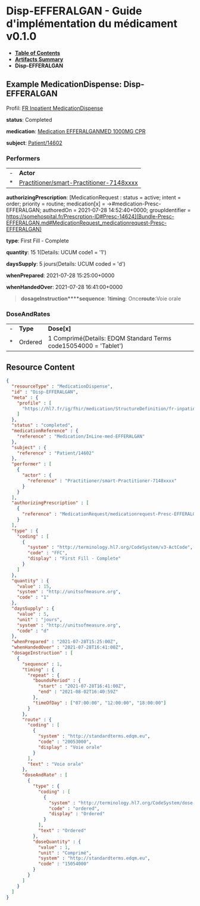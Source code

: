 # Disp-EFFERALGAN - Guide d'implémentation du médicament v0.1.0

* [**Table of Contents**](toc.md)
* [**Artifacts Summary**](artifacts.md)
* **Disp-EFFERALGAN**

## Example MedicationDispense: Disp-EFFERALGAN

Profil: [FR Inpatient MedicationDispense](StructureDefinition-fr-inpatient-medication-dispense.md)

**status**: Completed

**medication**: [Medication EFFERALGANMED 1000MG CPR](Medication-InLine-med-EFFERALGAN.md)

**subject**: [Patient/14602](Patient/14602)

### Performers

| | |
| :--- | :--- |
| - | **Actor** |
| * | [Practitioner/smart-Practitioner-7148xxxx](Practitioner/smart-Practitioner-7148xxxx) |

**authorizingPrescription**: [MedicationRequest : status = active; intent = order; priority = routine; medication[x] = ->#medication-Presc-EFFERALGAN; authoredOn = 2021-07-28 14:52:40+0000; groupIdentifier = https://somehospital.fr/Prescrption-ID#Presc-14624](Bundle-Presc-EFFERALGAN.md#MedicationRequest_medicationrequest-Presc-EFFERALGAN)

**type**: First Fill - Complete

**quantity**: 15 1(Details: UCUM code1 = '1')

**daysSupply**: 5 jours(Details: UCUM coded = 'd')

**whenPrepared**: 2021-07-28 15:25:00+0000

**whenHandedOver**: 2021-07-28 16:41:00+0000

> **dosageInstruction****sequence**: 1**timing**: Once**route**:Voie orale

### DoseAndRates

| | | |
| :--- | :--- | :--- |
| - | **Type** | **Dose[x]** |
| * | Ordered | 1 Comprimé(Details: EDQM Standard Terms code15054000 = 'Tablet') |




## Resource Content

```json
{
  "resourceType" : "MedicationDispense",
  "id" : "Disp-EFFERALGAN",
  "meta" : {
    "profile" : [
      "https://hl7.fr/ig/fhir/medication/StructureDefinition/fr-inpatient-medication-dispense"
    ]
  },
  "status" : "completed",
  "medicationReference" : {
    "reference" : "Medication/InLine-med-EFFERALGAN"
  },
  "subject" : {
    "reference" : "Patient/14602"
  },
  "performer" : [
    {
      "actor" : {
        "reference" : "Practitioner/smart-Practitioner-7148xxxx"
      }
    }
  ],
  "authorizingPrescription" : [
    {
      "reference" : "MedicationRequest/medicationrequest-Presc-EFFERALGAN"
    }
  ],
  "type" : {
    "coding" : [
      {
        "system" : "http://terminology.hl7.org/CodeSystem/v3-ActCode",
        "code" : "FFC",
        "display" : "First Fill - Complete"
      }
    ]
  },
  "quantity" : {
    "value" : 15,
    "system" : "http://unitsofmeasure.org",
    "code" : "1"
  },
  "daysSupply" : {
    "value" : 5,
    "unit" : "jours",
    "system" : "http://unitsofmeasure.org",
    "code" : "d"
  },
  "whenPrepared" : "2021-07-28T15:25:00Z",
  "whenHandedOver" : "2021-07-28T16:41:00Z",
  "dosageInstruction" : [
    {
      "sequence" : 1,
      "timing" : {
        "repeat" : {
          "boundsPeriod" : {
            "start" : "2021-07-28T16:41:00Z",
            "end" : "2021-08-02T16:40:59Z"
          },
          "timeOfDay" : ["07:00:00", "12:00:00", "18:00:00"]
        }
      },
      "route" : {
        "coding" : [
          {
            "system" : "http://standardterms.edqm.eu",
            "code" : "20053000",
            "display" : "Voie orale"
          }
        ],
        "text" : "Voie orale"
      },
      "doseAndRate" : [
        {
          "type" : {
            "coding" : [
              {
                "system" : "http://terminology.hl7.org/CodeSystem/dose-rate-type",
                "code" : "ordered",
                "display" : "Ordered"
              }
            ],
            "text" : "Ordered"
          },
          "doseQuantity" : {
            "value" : 1,
            "unit" : "Comprimé",
            "system" : "http://standardterms.edqm.eu",
            "code" : "15054000"
          }
        }
      ]
    }
  ]
}

```
